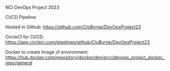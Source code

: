 NCI DevOps Project 2023

CI/CD Pipeline:

Hosted in Github: https://github.com/CloByrne/DevOpsProject23

CircleCI for CI/CD: https://app.circleci.com/pipelines/github/CloByrne/DevOpsProject23

Docker to create Image of environment: https://hub.docker.com/repository/docker/denisnci/devops_project_docker_repo/general
